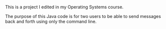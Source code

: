 This is a project I edited in my Operating Systems course.

The purpose of this Java code is for two users to be able 
to send messages back and forth using only the command line. 
